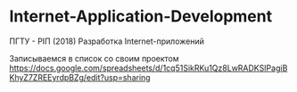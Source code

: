 # Internet-Application-Development
ПГТУ - РIП (2018) Разработка Internet-приложений

Записываемся в список со своим проектом
https://docs.google.com/spreadsheets/d/1cq51SikRKu1Qz8LwRADKSIPagiBKhyZ7ZREEyrdpBZg/edit?usp=sharing
